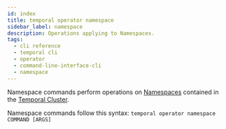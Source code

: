 ```yaml
---
id: index
title: temporal operator namespace
sidebar_label: namespace
description: Operations applying to Namespaces.
tags:
  - cli reference
  - temporal cli
  - operator
  - command-line-interface-cli
  - namespace
---
```


Namespace commands perform operations on [Namespaces](/concepts/what-is-a-namespace) contained in the [Temporal Cluster](/concepts/what-is-a-temporal-cluster).

Namespace commands follow this syntax:
`temporal operator namespace COMMAND [ARGS]`

